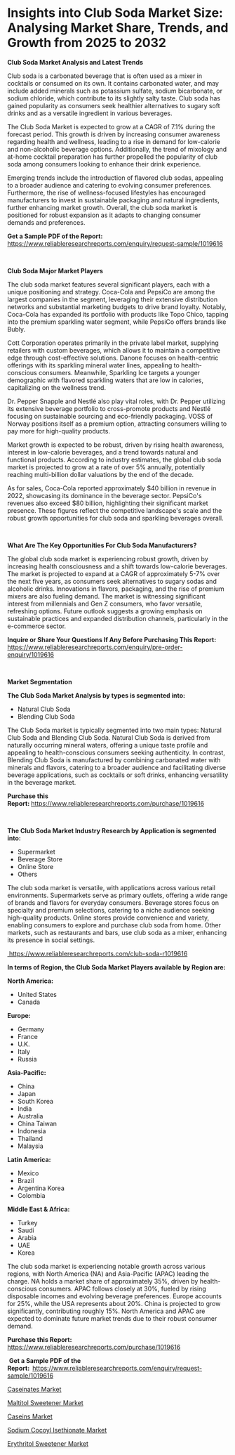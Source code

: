 <p><h1>Insights into Club Soda Market Size: Analysing Market Share, Trends, and Growth from 2025 to 2032</h1></p><p><strong>Club Soda Market Analysis and Latest Trends</strong></p>
<p><p>Club soda is a carbonated beverage that is often used as a mixer in cocktails or consumed on its own. It contains carbonated water, and may include added minerals such as potassium sulfate, sodium bicarbonate, or sodium chloride, which contribute to its slightly salty taste. Club soda has gained popularity as consumers seek healthier alternatives to sugary soft drinks and as a versatile ingredient in various beverages.</p><p>The Club Soda Market is expected to grow at a CAGR of 7.1% during the forecast period. This growth is driven by increasing consumer awareness regarding health and wellness, leading to a rise in demand for low-calorie and non-alcoholic beverage options. Additionally, the trend of mixology and at-home cocktail preparation has further propelled the popularity of club soda among consumers looking to enhance their drink experience.</p><p>Emerging trends include the introduction of flavored club sodas, appealing to a broader audience and catering to evolving consumer preferences. Furthermore, the rise of wellness-focused lifestyles has encouraged manufacturers to invest in sustainable packaging and natural ingredients, further enhancing market growth. Overall, the club soda market is positioned for robust expansion as it adapts to changing consumer demands and preferences.</p></p>
<p><strong>Get a Sample PDF of the Report:&nbsp;</strong> <a href="https://www.reliableresearchreports.com/enquiry/request-sample/1019616?utm_campaign=24&utm_medium=2&utm_source=Github&utm_content=ia&utm_term=14022025&utm_id=club-soda">https://www.reliableresearchreports.com/enquiry/request-sample/1019616</a></p>
<p>&nbsp;</p>
<p><strong>Club Soda Major Market Players</strong></p>
<p><p>The club soda market features several significant players, each with a unique positioning and strategy. Coca-Cola and PepsiCo are among the largest companies in the segment, leveraging their extensive distribution networks and substantial marketing budgets to drive brand loyalty. Notably, Coca-Cola has expanded its portfolio with products like Topo Chico, tapping into the premium sparkling water segment, while PepsiCo offers brands like Bubly.</p><p>Cott Corporation operates primarily in the private label market, supplying retailers with custom beverages, which allows it to maintain a competitive edge through cost-effective solutions. Danone focuses on health-centric offerings with its sparkling mineral water lines, appealing to health-conscious consumers. Meanwhile, Sparkling Ice targets a younger demographic with flavored sparkling waters that are low in calories, capitalizing on the wellness trend.</p><p>Dr. Pepper Snapple and Nestlé also play vital roles, with Dr. Pepper utilizing its extensive beverage portfolio to cross-promote products and Nestlé focusing on sustainable sourcing and eco-friendly packaging. VOSS of Norway positions itself as a premium option, attracting consumers willing to pay more for high-quality products.</p><p>Market growth is expected to be robust, driven by rising health awareness, interest in low-calorie beverages, and a trend towards natural and functional products. According to industry estimates, the global club soda market is projected to grow at a rate of over 5% annually, potentially reaching multi-billion dollar valuations by the end of the decade.</p><p>As for sales, Coca-Cola reported approximately $40 billion in revenue in 2022, showcasing its dominance in the beverage sector. PepsiCo's revenues also exceed $80 billion, highlighting their significant market presence. These figures reflect the competitive landscape's scale and the robust growth opportunities for club soda and sparkling beverages overall.</p></p>
<p>&nbsp;</p>
<p><strong>What Are The Key Opportunities For Club Soda Manufacturers?</strong></p>
<p><p>The global club soda market is experiencing robust growth, driven by increasing health consciousness and a shift towards low-calorie beverages. The market is projected to expand at a CAGR of approximately 5-7% over the next five years, as consumers seek alternatives to sugary sodas and alcoholic drinks. Innovations in flavors, packaging, and the rise of premium mixers are also fueling demand. The market is witnessing significant interest from millennials and Gen Z consumers, who favor versatile, refreshing options. Future outlook suggests a growing emphasis on sustainable practices and expanded distribution channels, particularly in the e-commerce sector.</p></p>
<p><strong>Inquire or Share Your Questions If Any Before Purchasing This Report:</strong> <a href="https://www.reliableresearchreports.com/enquiry/pre-order-enquiry/1019616?utm_campaign=24&utm_medium=2&utm_source=Github&utm_content=ia&utm_term=14022025&utm_id=club-soda">https://www.reliableresearchreports.com/enquiry/pre-order-enquiry/1019616</a></p>
<p>&nbsp;</p>
<p><strong>Market Segmentation</strong></p>
<p><strong>The Club Soda Market Analysis by types is segmented into:</strong></p>
<p><ul><li>Natural Club Soda</li><li>Blending Club Soda</li></ul></p>
<p><p>The Club Soda market is typically segmented into two main types: Natural Club Soda and Blending Club Soda. Natural Club Soda is derived from naturally occurring mineral waters, offering a unique taste profile and appealing to health-conscious consumers seeking authenticity. In contrast, Blending Club Soda is manufactured by combining carbonated water with minerals and flavors, catering to a broader audience and facilitating diverse beverage applications, such as cocktails or soft drinks, enhancing versatility in the beverage market.</p></p>
<p><strong>Purchase this Report:&nbsp;</strong><a href="https://www.reliableresearchreports.com/purchase/1019616?utm_campaign=24&utm_medium=2&utm_source=Github&utm_content=ia&utm_term=14022025&utm_id=club-soda">https://www.reliableresearchreports.com/purchase/1019616</a></p>
<p>&nbsp;</p>
<p><strong>The Club Soda Market Industry Research by Application is segmented into:</strong></p>
<p><ul><li>Supermarket</li><li>Beverage Store</li><li>Online Store</li><li>Others</li></ul></p>
<p><p>The club soda market is versatile, with applications across various retail environments. Supermarkets serve as primary outlets, offering a wide range of brands and flavors for everyday consumers. Beverage stores focus on specialty and premium selections, catering to a niche audience seeking high-quality products. Online stores provide convenience and variety, enabling consumers to explore and purchase club soda from home. Other markets, such as restaurants and bars, use club soda as a mixer, enhancing its presence in social settings.</p></p>
<p><a href="https://www.reliableresearchreports.com/club-soda-r1019616?utm_campaign=24&utm_medium=2&utm_source=Github&utm_content=ia&utm_term=14022025&utm_id=club-soda">&nbsp;https://www.reliableresearchreports.com/club-soda-r1019616</a></p>
<p><strong>In terms of Region, the Club Soda Market Players available by Region are:</strong></p>
<p>
    <p> <strong> North America: </strong>
        <ul>
            <li>United States</li>
            <li>Canada</li>
        </ul>
        </p> 
    <p> <strong> Europe: </strong>
        <ul>
            <li>Germany</li>
            <li>France</li>
            <li>U.K.</li>
            <li>Italy</li>
            <li>Russia</li>
        </ul>
        </p> 
    <p> <strong> Asia-Pacific: </strong>
        <ul>
            <li>China</li>
            <li>Japan</li>
            <li>South Korea</li>
            <li>India</li>
            <li>Australia</li>
            <li>China Taiwan</li>
            <li>Indonesia</li>
            <li>Thailand</li>
            <li>Malaysia</li>
        </ul>
        </p> 
    <p> <strong> Latin America: </strong>
        <ul>
            <li>Mexico</li>
            <li>Brazil</li>
            <li>Argentina Korea</li>
            <li>Colombia</li>
        </ul>
        </p> 
    <p> <strong> Middle East & Africa: </strong>
        <ul>
            <li>Turkey</li>
            <li>Saudi</li>
            <li>Arabia</li>
            <li>UAE</li>
            <li>Korea</li>
        </ul>
    </p>
    </p>
<p><p>The club soda market is experiencing notable growth across various regions, with North America (NA) and Asia-Pacific (APAC) leading the charge. NA holds a market share of approximately 35%, driven by health-conscious consumers. APAC follows closely at 30%, fueled by rising disposable incomes and evolving beverage preferences. Europe accounts for 25%, while the USA represents about 20%. China is projected to grow significantly, contributing roughly 15%. North America and APAC are expected to dominate future market trends due to their robust consumer demand.</p></p>
<p><strong>Purchase this Report: </strong><a href="https://www.reliableresearchreports.com/purchase/1019616?utm_campaign=24&utm_medium=2&utm_source=Github&utm_content=ia&utm_term=14022025&utm_id=club-soda">https://www.reliableresearchreports.com/purchase/1019616</a></p>
<p>&nbsp;<strong>Get a Sample PDF of the Report:&nbsp;&nbsp;</strong><a href="https://www.reliableresearchreports.com/enquiry/request-sample/1019616?utm_campaign=24&utm_medium=2&utm_source=Github&utm_content=ia&utm_term=14022025&utm_id=club-soda">https://www.reliableresearchreports.com/enquiry/request-sample/1019616</a></p>
<p><strong></strong></p>
<p><p><a href="https://github.com/boitafbg/Market-Research-Report-List-1/blob/main/caseinates-market.md?utm_campaign=24&utm_medium=2&utm_source=Github&utm_content=ia&utm_term=14022025&utm_id=club-soda">Caseinates Market</a></p><p><a href="https://github.com/zanoligarav/Market-Research-Report-List-1/blob/main/maltitol-sweetener-market.md?utm_campaign=24&utm_medium=2&utm_source=Github&utm_content=ia&utm_term=14022025&utm_id=club-soda">Maltitol Sweetener Market</a></p><p><a href="https://github.com/curinbucan9/Market-Research-Report-List-1/blob/main/caseins-market.md?utm_campaign=24&utm_medium=2&utm_source=Github&utm_content=ia&utm_term=14022025&utm_id=club-soda">Caseins Market</a></p><p><a href="https://github.com/qetelosooya/Market-Research-Report-List-1/blob/main/sodium-cocoyl-isethionate-market.md?utm_campaign=24&utm_medium=2&utm_source=Github&utm_content=ia&utm_term=14022025&utm_id=club-soda">Sodium Cocoyl Isethionate Market</a></p><p><a href="https://github.com/haaszgettre6/Market-Research-Report-List-1/blob/main/erythritol-sweetener-market.md?utm_campaign=24&utm_medium=2&utm_source=Github&utm_content=ia&utm_term=14022025&utm_id=club-soda">Erythritol Sweetener Market</a></p></p>